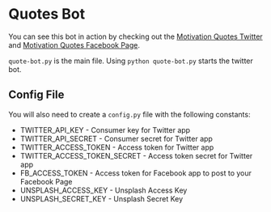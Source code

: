 # Quotes Bot

You can see this bot in action by checking out the [Motivation Quotes Twitter](https://twitter.com/myquotebot) and [Motivation Quotes Facebook Page](https://www.facebook.com/motivationalquotesbot/).

`quote-bot.py` is the main file. Using `python quote-bot.py` starts the twitter bot.

## Config File

You will also need to create a `config.py` file with the following constants:

- TWITTER_API_KEY - Consumer key for Twitter app
- TWITTER_API_SECRET - Consumer secret for Twitter app
- TWITTER_ACCESS_TOKEN - Access token for Twitter app
- TWITTER_ACCESS_TOKEN_SECRET - Access token secret for Twitter app
- FB_ACCESS_TOKEN - Access token for Facebook app to post to your Facebook Page
- UNSPLASH_ACCESS_KEY - Unsplash Access Key
- UNSPLASH_SECRET_KEY - Unsplash Secret Key